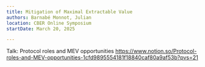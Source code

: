 ```yaml
---
title: Mitigation of Maximal Extractable Value
authors: Barnabé Monnot, Julian
location: CBER Online Symposium
startDate: March 20, 2025

---
```


Talk: Protocol roles and MEV opportunities <https://www.notion.so/Protocol-roles-and-MEV-opportunities-1cfd9895554181f18840caf80a9af53b?pvs=21>